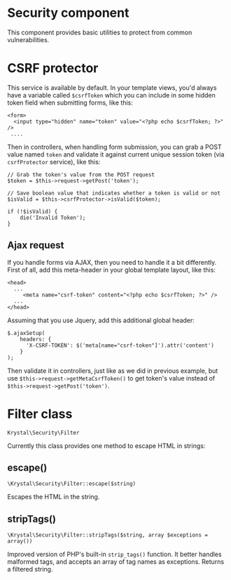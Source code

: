 
Security component
================

This component provides basic utilities to protect from common vulnerabilities.

# CSRF protector

This service is available by default. In your template views, you'd always have a variable called `$csrfToken` which you can include in some hidden token field when submitting forms, like this:

    <form>
      <input type="hidden" name="token" value="<?php echo $csrfToken; ?>" />
     ....

Then in controllers, when handling form submission, you can grab a POST value named `token`  and validate it against current unique session token (via `csrfProtector` service), like this:

    // Grab the token's value from the POST request
    $token = $this->request->getPost('token');
    
    // Save boolean value that indicates whether a token is valid or not
    $isValid = $this->csrfProtector->isValid($token);

    if (!$isValid) {
        die('Invalid Token');
    }

## Ajax request

If you handle forms via AJAX, then you need to handle it a bit differently. First of all, add this meta-header in your global template layout, like this:

    <head>
      ...
         <meta name="csrf-token" content="<?php echo $csrfToken; ?>" />
      ...
    </head>

Assuming that you use Jquery, add this additional global header:

    $.ajaxSetup(
     	headers: {
    	  'X-CSRF-TOKEN': $('meta[name="csrf-token"]').attr('content')
    	}
    );

Then validate it in controllers, just like as we did in previous example, but use `$this->request->getMetaCsrfToken()` to get token's value instead of `$this->request->getPost('token')`.

# Filter class

    Krystal\Security\Filter

Currently this class provides one method to escape HTML in strings:

## escape()

    \Krystal\Security\Filter::escape($string)

Escapes the HTML in the string.

## stripTags()

    \Krystal\Security\Filter::stripTags($string, array $exceptions = array())

Improved version of PHP's built-in `strip_tags()` function. It better handles malformed tags, and accepts an array of tag names as exceptions. Returns a filtered string.
